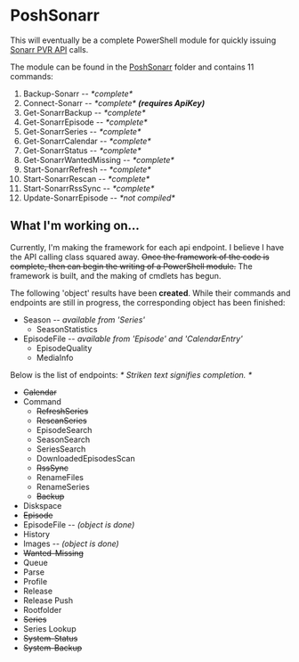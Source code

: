 # PoshSonarr

This will eventually be a complete PowerShell module for quickly issuing [Sonarr PVR API](https://github.com/Sonarr/Sonarr/wiki/API) calls.

The module can be found in the [PoshSonarr](https://github.com/Yevrag35/PoshSonarr/tree/master/PoshSonarr) folder and contains 11 commands:

1. Backup-Sonarr -- _\*complete\*_
1. Connect-Sonarr -- _\*complete\* __(requires ApiKey)___
1. Get-SonarrBackup -- _\*complete\*_
1. Get-SonarrEpisode -- _\*complete\*_
1. Get-SonarrSeries -- _\*complete\*_
1. Get-SonarrCalendar -- _\*complete\*_
1. Get-SonarrStatus -- _\*complete\*_
1. Get-SonarrWantedMissing -- _\*complete\*_
1. Start-SonarrRefresh -- _\*complete\*_
1. Start-SonarrRescan -- _\*complete\*_
1. Start-SonarrRssSync -- _\*complete\*_
1. Update-SonarrEpisode --  _\*not compiled\*_

## What I'm working on...

Currently, I'm making the framework for each api endpoint.  I believe I have the API calling class squared away.  ~~Once the framework of the code is complete, then can begin the writing of a PowerShell module.~~  The framework is built, and the making of cmdlets has begun.

The following 'object' results have been __created__.  While their commands and endpoints are still in progress, the corresponding object has been finished:

* Season -- _available from 'Series'_
  * SeasonStatistics
* EpisodeFile -- _available from 'Episode' and 'CalendarEntry'_
  * EpisodeQuality
  * MediaInfo

Below is the list of endpoints:
_* Striken text signifies completion. *_

* ~~Calendar~~
* Command
  * ~~RefreshSeries~~
  * ~~RescanSeries~~
  * EpisodeSearch
  * SeasonSearch
  * SeriesSearch
  * DownloadedEpisodesScan
  * ~~RssSync~~
  * RenameFiles
  * RenameSeries
  * ~~Backup~~
* Diskspace
* ~~Episode~~
* EpisodeFile  -- _(object is done)_
* History
* Images       -- _(object is done)_
* ~~Wanted-Missing~~
* Queue
* Parse
* Profile
* Release
* Release Push
* Rootfolder
* ~~Series~~
* Series Lookup
* ~~System-Status~~
* ~~System-Backup~~
